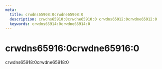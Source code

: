 ```yaml
---
meta:
  title: crwdns65908:0crwdne65908:0
  description: crwdns65910:0crwdne65910:0 crwdns65912:0crwdne65912:0
  keywords: crwdns65914:0crwdne65914:0
---
```


# crwdns65916:0crwdne65916:0
crwdns65918:0crwdne65918:0

<entry-ad />

<doc-footer />
